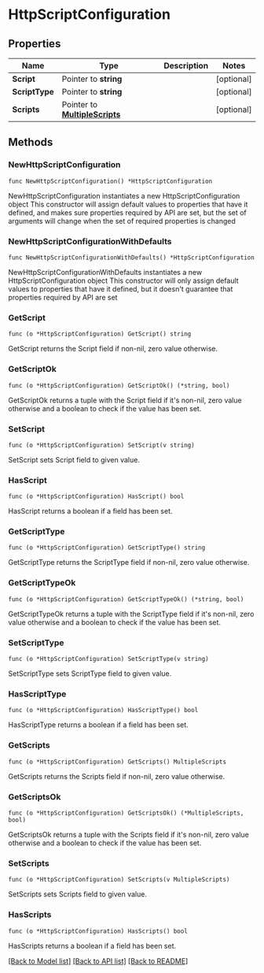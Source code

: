 # HttpScriptConfiguration

## Properties

Name | Type | Description | Notes
------------ | ------------- | ------------- | -------------
**Script** | Pointer to **string** |  | [optional] 
**ScriptType** | Pointer to **string** |  | [optional] 
**Scripts** | Pointer to [**MultipleScripts**](MultipleScripts.md) |  | [optional] 

## Methods

### NewHttpScriptConfiguration

`func NewHttpScriptConfiguration() *HttpScriptConfiguration`

NewHttpScriptConfiguration instantiates a new HttpScriptConfiguration object
This constructor will assign default values to properties that have it defined,
and makes sure properties required by API are set, but the set of arguments
will change when the set of required properties is changed

### NewHttpScriptConfigurationWithDefaults

`func NewHttpScriptConfigurationWithDefaults() *HttpScriptConfiguration`

NewHttpScriptConfigurationWithDefaults instantiates a new HttpScriptConfiguration object
This constructor will only assign default values to properties that have it defined,
but it doesn't guarantee that properties required by API are set

### GetScript

`func (o *HttpScriptConfiguration) GetScript() string`

GetScript returns the Script field if non-nil, zero value otherwise.

### GetScriptOk

`func (o *HttpScriptConfiguration) GetScriptOk() (*string, bool)`

GetScriptOk returns a tuple with the Script field if it's non-nil, zero value otherwise
and a boolean to check if the value has been set.

### SetScript

`func (o *HttpScriptConfiguration) SetScript(v string)`

SetScript sets Script field to given value.

### HasScript

`func (o *HttpScriptConfiguration) HasScript() bool`

HasScript returns a boolean if a field has been set.

### GetScriptType

`func (o *HttpScriptConfiguration) GetScriptType() string`

GetScriptType returns the ScriptType field if non-nil, zero value otherwise.

### GetScriptTypeOk

`func (o *HttpScriptConfiguration) GetScriptTypeOk() (*string, bool)`

GetScriptTypeOk returns a tuple with the ScriptType field if it's non-nil, zero value otherwise
and a boolean to check if the value has been set.

### SetScriptType

`func (o *HttpScriptConfiguration) SetScriptType(v string)`

SetScriptType sets ScriptType field to given value.

### HasScriptType

`func (o *HttpScriptConfiguration) HasScriptType() bool`

HasScriptType returns a boolean if a field has been set.

### GetScripts

`func (o *HttpScriptConfiguration) GetScripts() MultipleScripts`

GetScripts returns the Scripts field if non-nil, zero value otherwise.

### GetScriptsOk

`func (o *HttpScriptConfiguration) GetScriptsOk() (*MultipleScripts, bool)`

GetScriptsOk returns a tuple with the Scripts field if it's non-nil, zero value otherwise
and a boolean to check if the value has been set.

### SetScripts

`func (o *HttpScriptConfiguration) SetScripts(v MultipleScripts)`

SetScripts sets Scripts field to given value.

### HasScripts

`func (o *HttpScriptConfiguration) HasScripts() bool`

HasScripts returns a boolean if a field has been set.


[[Back to Model list]](../README.md#documentation-for-models) [[Back to API list]](../README.md#documentation-for-api-endpoints) [[Back to README]](../README.md)


